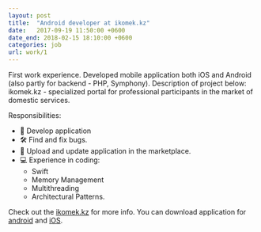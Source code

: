 ```yaml
---
layout: post
title:  "Android developer at ikomek.kz"
date:   2017-09-19 11:50:00 +0600
date_end: 2018-02-15 18:10:00 +0600
categories: job
url: work/1
---
```

First work experience. Developed mobile application both iOS and Android (also partly for backend - PHP, Symphony). Description of project below:
ikomek.kz - specialized portal for professional participants in the market of domestic services.


Responsibilities:
 - 📱 Develop application
 - 🛠 Find and fix bugs.
 - 📲 Upload and update application in the marketplace.
 - 💻 Experience in coding:
    - Swift
    - Memory Management
    - Multithreading
    - Architectural Patterns.

Check out the [ikomek.kz][ikomek] for more info.
You can download application for [android][android-link] and [iOS][iOS-link].

[ikomek]: https://ikomek.kz/
[android-link]:   https://play.google.com/store/apps/details?id=kz.masternadom.app
[iOS-link]: https://apps.apple.com/ru/app/ikomek/id1033940797?l=en&mt=8
